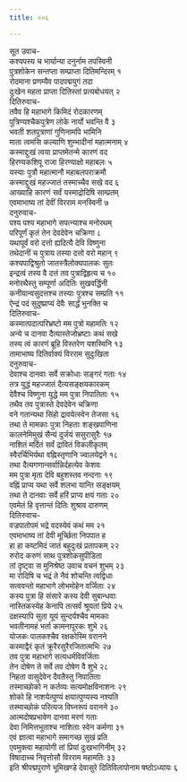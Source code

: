 ```yaml
---
title: ००६

---
```

सूत उवाच-  
कश्यपस्य च भार्यान्या दनुर्नाम तपस्विनी  
पुत्रशोकेन सन्तप्ता सम्प्राप्ता दितिमन्दिरम् १  
रोदमाना प्रणम्यैव पादपद्मयुगं तदा  
दुःखेन महता प्राप्ता दितिस्तां प्रत्यबोधयत् २  
दितिरुवाच-  
तवैव हि महाभागे किमिदं रोदकारणम्  
पुत्रिण्यश्चैकपुत्रेण लोके नार्यो भवन्ति वै ३  
भवती शतपुत्राणां गुणिनामपि भामिनि  
माता त्वमसि कल्याणि शुम्भादीनां महात्मनाम् ४  
कस्माद्दुःखं त्वया प्राप्तमेतन्मे कारणं वद  
हिरण्यकशिपू राजा हिरण्याक्षो महाबलः ५  
यस्याः पुत्रौ महात्मानौ महाबलपराक्रमौ  
कस्माद्दुःखं महज्जातं तस्माच्चैव सखे वद ६  
आख्याहि कारणं सर्वं यस्माद्रोदिषि साम्प्रतम्  
एवमाभाष्य तां देवीं विरराम मनस्विनी ७  
दनुरुवाच-  
पश्य पश्य महाभागे सपत्न्याश्च मनोरथम्  
परिपूर्णं कृतं तेन देवदेवेन चक्रिणा ८  
यथापूर्वं वरो दत्तो ह्यदित्यै देवि विष्णुना  
तथेदानीं च पुत्राय तस्या दत्तो वरो महान् ९  
कश्यपाद्विश्रुतो जातस्त्रैलोक्यपालकः सुतः  
इन्द्रत्वं तस्य वै दत्तं तव पुत्राद्विहृत्य च १०  
मनोरथैस्तु सम्पूर्णा अदितिः सुखवर्द्धिनी  
कनीयान्वसुदत्तश्च तस्याः पुत्रश्च सम्प्रति ११  
ऐन्द्रं पदं सुदुष्प्राप्यं देवैः सार्द्धं भुनक्ति च  
दितिरुवाच-  
कस्मात्पदात्परिभ्रष्टो मम पुत्रो महामतिः १२  
अन्ये च दानवा दैत्यास्तेजोभ्रष्टाः कथं सखे  
तस्य त्वं कारणं ब्रूहि विस्तरेण यशस्विनि १३  
तामाभाष्य दितिर्वाक्यं विरराम सुदुःखिता  
दनुरुवाच-  
देवाश्च दानवाः सर्वे सक्रोधाः सङ्गरं गताः १४  
तत्र युद्धं महज्जातं दैत्यसङ्क्षयकारकम्  
देवैश्च विष्णुना युद्धे मम पुत्रा निपातिताः १५  
तथैव तव पुत्रास्ते देवदेवेन चक्रिणा  
वने गतान्यथा सिंहो द्रावयेत्स्वेन तेजसा १६  
तथा ते मामकाः पुत्रा निहताः शङ्खपाणिना  
कालनेमिमुखं सैन्यं दुर्जयं ससुरासुरैः १७  
नाशितं मर्दितं सर्वं द्रावितं विकलीकृतम्  
स्वैरर्चिभिर्यथा वह्निस्तृणानि ज्वालयेद्वने १८  
तथा दैत्यगणान्सर्वान्निर्दहत्येव केशवः  
मम पुत्रा मृता देवि बहुशस्तव नन्दनाः १९  
वह्निं प्राप्य यथा सर्वे शलभा यान्ति सङ्क्षयम्  
तथा ते दानवाः सर्वे हरिं प्राप्य क्षयं गताः २०  
एवमेतं हि वृत्तान्तं दितिः शुश्राव दारुणम्  
दितिरुवाच-  
वज्रपातोपमं भद्रे वदस्येवं कथं मम २१  
एवमाभाष्य तां देवी मूर्च्छिता निपपात ह  
हा हा कष्टमिदं जातं बहुदुःखं प्रतापकम् २२  
रुरोद करुणं साथ पुत्रशोकसुपीडिता  
तां दृष्ट्वा स मुनिश्रेष्ठ उवाच वचनं शुभम् २३  
मा रोदिषि च भद्रं ते नैवं शोचन्ति त्वद्विधाः  
सत्ववन्तो महाभागे लोभमोहेन वर्जिताः २४  
कस्य पुत्रा हि संसारे कस्य देवी सुबान्धवाः  
नास्तिकस्येह केनापि तत्सर्वं श्रूयतां प्रिये २५  
दक्षस्यापि सुता यूयं सुन्दर्यश्चैव मामकाः  
भवतीनामहं भर्ता कामनापूरकः शुभे २६  
योजकः पालकश्चैव रक्षकोस्मि वरानने  
कस्माद्वैरं कृतं क्रूरैरसुरैरजितात्मभिः २७  
तव पुत्रा महाभागे सत्यधर्मविवर्जिताः  
तेन दोषेण ते सर्वे तव दोषेण वै शुभे २८  
निहता वासुदेवेन दैवतैस्तु निपातिताः  
तस्माच्छोको न कर्तव्यः सत्यमोक्षविनाशनः २९  
शोको हि नाशयेत्पुण्यं क्षयात्पुण्यस्य नश्यति  
तस्माच्छोकं परित्यज विघ्नरूपं वरानने ३०  
आत्मदोषप्रभावेण दानवा मरणं गताः  
देवा निमित्तभूताश्च नाशिताः स्वेन कर्मणा ३१  
एवं ज्ञात्वा महाभागे समागच्छ सुखं प्रति  
एवमुक्त्वा महायोगी तां प्रियां दुःखभागिनीम् ३२  
विषादाच्च निवृत्तोसौ विरराम महामतिः ३३  
इति श्रीपद्मपुराणे भूमिखण्डे देवासुरे दितिविलापोनाम षष्ठोऽध्यायः ६